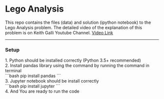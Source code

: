 <h1>Lego Analysis</h1>
<p>This repo contains the files (data) and solution (ipython notebook) to the Lego Analysis problem. The detailed video of the explanation of this problem is on Keith Galli Youtube Channel. <a href="https://www.youtube.com/watch?v=BzQDi4D0B_M">Video Link</a></p>
<hr/>
<h3>Setup</h3>
<p>
1. Python should be installed correctly (Python 3.5+ recommended)<br/>
2. Install pandas library using the command by running the command in terminal
  <br>
```bash
pip install pandas
```
  <br>
3. Jupyter notebook should be install correctly
  <br>
  ```bash
  pip install jupyter
  ```
  <br>
4. And You are ready to run the code
</p>
